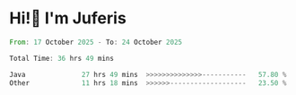 # Hi!👋 I'm Juferis

<!--START_SECTION:waka-->

```rust
From: 17 October 2025 - To: 24 October 2025

Total Time: 36 hrs 49 mins

Java              27 hrs 49 mins  >>>>>>>>>>>>>>-----------   57.80 %
Other             11 hrs 18 mins  >>>>>>-------------------   23.50 %
```

<!--END_SECTION:waka-->
